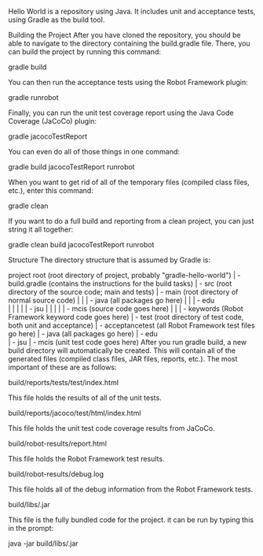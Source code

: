 Hello World
is  a repository using Java. It includes unit and acceptance tests, using Gradle as the build tool.

Building the Project
After you have cloned the repository, you should be able to navigate to the directory containing the build.gradle file. There, you can build the project by running this command:

gradle build

You can then run the acceptance tests using the Robot Framework plugin:

gradle runrobot

Finally, you can run the unit test coverage report using the Java Code Coverage (JaCoCo) plugin:

gradle jacocoTestReport

You can even do all of those things in one command:

gradle build jacocoTestReport runrobot

When you want to get rid of all of the temporary files (compiled class files, etc.), enter this command:

gradle clean

If you want to do a full build and reporting from a clean project, you can just string it all together:

gradle clean build jacocoTestReport runrobot

Structure
The directory structure that is assumed by Gradle is:

project root     (root directory of project, probably "gradle-hello-world")
           |
            - build.gradle    (contains the instructions for the build tasks)
           |
            - src             (root directory of the source code; main and tests)
                |
                 - main       (root directory of normal source code)
                |     |
                |      - java (all packages go here)
                |           |
                |            - edu    
                |           |    |
                |           |     - jsu
                |           |         |
                |           |          - mcis (source code goes here)
                |           |
                |            - keywords (Robot Framework keyword code goes here)
                |
                 - test       (root directory of test code, both unit and acceptance)
                      |
                       - acceptancetest    (all Robot Framework test files go here)
                      |
                       - java (all packages go here)
                            |
                             - edu    
                                 |
                                  - jsu
                                      |
                                       - mcis (unit test code goes here)
After you run gradle build, a new build directory will automatically be created. This will contain all of the generated files (compiled class files, JAR files, reports, etc.). The most important of these are as follows:

build/reports/tests/test/index.html

This file holds the results of all of the unit tests.

build/reports/jacoco/test/html/index.html

This file holds the unit test code coverage results from JaCoCo.

build/robot-results/report.html

This file holds the Robot Framework test results.

build/robot-results/debug.log

This file holds all of the debug information from the Robot Framework tests.

build/libs/<name>.jar

This file is the fully bundled code for the project. it can be run by typing this in the prompt:

java -jar build/libs/<name>.jar
